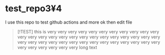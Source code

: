 # test_repo3¥4
I use this repo to test github actions and more
ok then
edit file
> [!TEST]
> this is very very very very very very very very very very very very very very very very very very very very very very very very very very very very very very very very very very very very very very very very very very very very very long text
